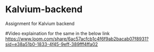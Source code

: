# Kalvium-backend
Assignment for Kalvium backend

#Video explaination for the same in the below link
https://www.loom.com/share/6ac57acfcb1c4f6f9ab2bacab07f8931?sid=e38a51b0-1833-4f45-9eff-389fff4ffa02
